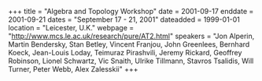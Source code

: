+++
title = "Algebra and Topology Workshop"
date = 2001-09-17
enddate = 2001-09-21
dates = "September 17 - 21, 2001"
dateadded = 1999-01-01
location = "Leicester, U.K."
webpage = "http://www.mcs.le.ac.uk/research/pure/AT2.html"
speakers = "Jon Alperin, Martin Bendersky, Stan Betley, Vincent Franjou, John Greenlees, Bernhard Koeck, Jean-Louis Loday, Teimuraz Pirashvili, Jeremy Rickard, Geoffrey Robinson, Lionel Schwartz, Vic Snaith, Ulrike Tillmann, Stavros Tsalidis, Will Turner, Peter Webb, Alex Zalesskii"
+++
